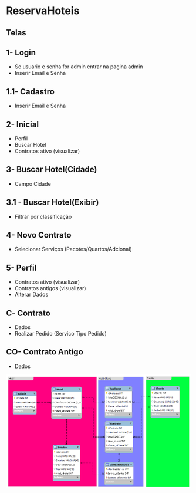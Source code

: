 # ReservaHoteis
## Telas
## 1- Login
  - Se usuario e senha for admin entrar na pagina admin
  - Inserir Email e Senha

## 1.1- Cadastro
  - Inserir Email e Senha

## 2- Inicial
  - Perfil
  - Buscar Hotel
  - Contratos ativo (visualizar)
## 3- Buscar Hotel(Cidade)
  - Campo Cidade
## 3.1 - Buscar Hotel(Exibir)
  - Filtrar por classificação
## 4- Novo Contrato
  - Selecionar Serviços (Pacotes/Quartos/Adcional)
## 5- Perfil
  - Contratos ativo (visualizar)
  - Contratos antigos (visualizar)
  - Alterar Dados
## C- Contrato
  - Dados
  - Realizar Pedido (Servico Tipo Pedido)
## CO- Contrato Antigo
  - Dados

![alt text](https://github.com/JoaoSecate/ReservaHoteis/blob/master/DB/ReservaHoteis_DB_Model.png)
